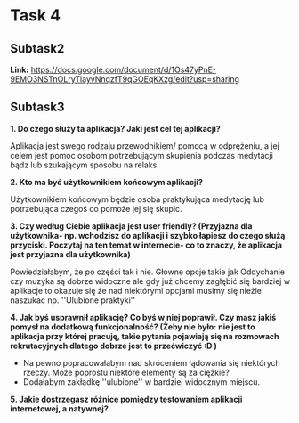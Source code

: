 # Task 4
## Subtask2
**Link:**
https://docs.google.com/document/d/1Os47yPnE-9EMO3NSTnOLryTlayvNnqzfT9qGOEqKXzg/edit?usp=sharing
## Subtask3
**1. Do czego służy ta aplikacja? Jaki jest cel tej aplikacji?**

Aplikacja jest swego rodzaju przewodnikiem/ pomocą w odprężeniu, a jej celem jest pomoc osobom potrzebującym skupienia podczas medytacji bądz lub szukającym sposobu na relaks. 

**2. Kto ma być użytkownikiem końcowym aplikacji?**

Użytkownikiem końcowym będzie osoba praktykująca medytację lub potrzebująca czegoś co pomoże jej się skupic.

**3. Czy według Ciebie aplikacja jest user friendly? (Przyjazna dla użytkownika- np. wchodzisz do aplikacji i szybko łapiesz do czego służą przyciski. Poczytaj na ten temat w internecie- co to znaczy, że aplikacja jest przyjazna dla użytkownika)**

Powiedziałabym, że po części tak i nie. Głowne opcje takie jak Oddychanie czy muzyka są dobrze widoczne ale gdy już chcemy zagłębić się bardziej w aplikacje to okazuje się że nad niektórymi opcjami musimy się nieżle naszukac np. ''Ulubione praktyki''

**4. Jak byś usprawnił aplikację? Co byś w niej poprawił. Czy masz jakiś pomysł na dodatkową funkcjonalność? (Żeby nie było: nie jest to aplikacja przy której pracuję, takie pytania pojawiają się na rozmowach rekrutacyjnych dlatego dobrze jest to przećwiczyć :D )**

- Na pewno popracowałabym nad skróceniem łądowania się niektórych rzeczy. Może poprostu niektóre elementy są za ciężkie? 
- Dodałabym zakładkę ''ulubione'' w bardziej widocznym miejscu.


**5. Jakie dostrzegasz różnice pomiędzy testowaniem aplikacji internetowej, a natywnej?**

